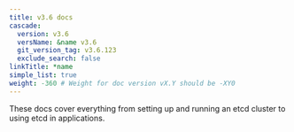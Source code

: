```yaml
---
title: v3.6 docs
cascade:
  version: v3.6
  versName: &name v3.6
  git_version_tag: v3.6.123
  exclude_search: false
linkTitle: *name
simple_list: true
weight: -360 # Weight for doc version vX.Y should be -XY0
---
```


These docs cover everything from setting up and running an etcd cluster to using
etcd in applications.
